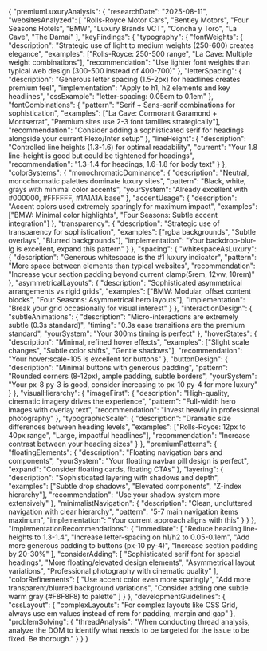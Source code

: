 {
  "premiumLuxuryAnalysis": {
    "researchDate": "2025-08-11",
    "websitesAnalyzed": [
      "Rolls-Royce Motor Cars",
      "Bentley Motors", 
      "Four Seasons Hotels",
      "BMW",
      "Luxury Brands VCT",
      "Concha y Toro",
      "La Cave",
      "The Damai"
    ],
    "keyFindings": {
      "typography": {
        "fontWeights": {
          "description": "Strategic use of light to medium weights (250-600) creates elegance",
          "examples": ["Rolls-Royce: 250-500 range", "La Cave: Multiple weight combinations"],
          "recommendation": "Use lighter font weights than typical web design (300-500 instead of 400-700)"
        },
        "letterSpacing": {
          "description": "Generous letter spacing (1.5-2px) for headlines creates premium feel",
          "implementation": "Apply to h1, h2 elements and key headlines",
          "cssExample": "letter-spacing: 0.05em to 0.1em"
        },
        "fontCombinations": {
          "pattern": "Serif + Sans-serif combinations for sophistication",
          "examples": ["La Cave: Cormorant Garamond + Montserrat", "Premium sites use 2-3 font families strategically"],
          "recommendation": "Consider adding a sophisticated serif for headings alongside your current Flexo/Inter setup"
        },
        "lineHeight": {
          "description": "Controlled line heights (1.3-1.6) for optimal readability",
          "current": "Your 1.8 line-height is good but could be tightened for headings",
          "recommendation": "1.3-1.4 for headings, 1.6-1.8 for body text"
        }
      },
      "colorSystems": {
        "monochromaticDominance": {
          "description": "Neutral, monochromatic palettes dominate luxury sites",
          "pattern": "Black, white, grays with minimal color accents",
          "yourSystem": "Already excellent with #000000, #FFFFFF, #1A1A1A base"
        },
        "accentUsage": {
          "description": "Accent colors used extremely sparingly for maximum impact",
          "examples": ["BMW: Minimal color highlights", "Four Seasons: Subtle accent integration"]
        },
        "transparency": {
          "description": "Strategic use of transparency for sophistication",
          "examples": ["rgba backgrounds", "Subtle overlays", "Blurred backgrounds"],
          "implementation": "Your backdrop-blur-lg is excellent, expand this pattern"
        }
      },
      "spacing": {
        "whitespaceAsLuxury": {
          "description": "Generous whitespace is the #1 luxury indicator",
          "pattern": "More space between elements than typical websites",
          "recommendation": "Increase your section padding beyond current clamp(5rem, 12vw, 10rem)"
        },
        "asymmetricalLayouts": {
          "description": "Sophisticated asymmetrical arrangements vs rigid grids",
          "examples": ["BMW: Modular, offset content blocks", "Four Seasons: Asymmetrical hero layouts"],
          "implementation": "Break your grid occasionally for visual interest"
        }
      },
      "interactionDesign": {
        "subtleAnimations": {
          "description": "Micro-interactions are extremely subtle (0.3s standard)",
          "timing": "0.3s ease transitions are the premium standard",
          "yourSystem": "Your 300ms timing is perfect"
        },
        "hoverStates": {
          "description": "Minimal, refined hover effects",
          "examples": ["Slight scale changes", "Subtle color shifts", "Gentle shadows"],
          "recommendation": "Your hover:scale-105 is excellent for buttons"
        },
        "buttonDesign": {
          "description": "Minimal buttons with generous padding",
          "pattern": "Rounded corners (8-12px), ample padding, subtle borders",
          "yourSystem": "Your px-8 py-3 is good, consider increasing to px-10 py-4 for more luxury"
        }
      },
      "visualHierarchy": {
        "imageFirst": {
          "description": "High-quality, cinematic imagery drives the experience",
          "pattern": "Full-width hero images with overlay text",
          "recommendation": "Invest heavily in professional photography"
        },
        "typographicScale": {
          "description": "Dramatic size differences between heading levels",
          "examples": ["Rolls-Royce: 12px to 40px range", "Large, impactful headlines"],
          "recommendation": "Increase contrast between your heading sizes"
        }
      },
      "premiumPatterns": {
        "floatingElements": {
          "description": "Floating navigation bars and components",
          "yourSystem": "Your floating navbar pill design is perfect",
          "expand": "Consider floating cards, floating CTAs"
        },
        "layering": {
          "description": "Sophisticated layering with shadows and depth",
          "examples": ["Subtle drop shadows", "Elevated components", "Z-index hierarchy"],
          "recommendation": "Use your shadow system more extensively"
        },
        "minimalistNavigation": {
          "description": "Clean, uncluttered navigation with clear hierarchy",
          "pattern": "5-7 main navigation items maximum",
          "implementation": "Your current approach aligns with this"
        }
      }
    },
    "implementationRecommendations": {
      "immediate": [
        "Reduce heading line-heights to 1.3-1.4",
        "Increase letter-spacing on h1/h2 to 0.05-0.1em", 
        "Add more generous padding to buttons (px-10 py-4)",
        "Increase section padding by 20-30%"
      ],
      "considerAdding": [
        "Sophisticated serif font for special headings",
        "More floating/elevated design elements",
        "Asymmetrical layout variations",
        "Professional photography with cinematic quality"
      ],
      "colorRefinements": [
        "Use accent color even more sparingly",
        "Add more transparent/blurred background variations",
        "Consider adding one subtle warm gray (#F8F8F8) to palette"
      ]
    }
  },
  "developmentGuidelines": {
    "cssLayout": {
      "complexLayouts": "For complex layouts like CSS Grid, always use em values instead of rem for padding, margin and gap"
    },
    "problemSolving": {
      "threadAnalysis": "When conducting thread analysis, analyze the DOM to identify what needs to be targeted for the issue to be fixed. Be thorough."
    }
  }
}